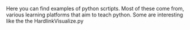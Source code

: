 Here you can find examples of python scrtipts.
Most of these come from, various learning platforms that aim to teach python.
Some are interesting like the the HardlinkVisualize.py
